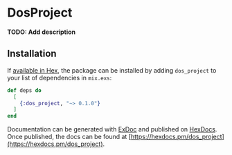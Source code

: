 # DosProject

**TODO: Add description**

## Installation

If [available in Hex](https://hex.pm/docs/publish), the package can be installed
by adding `dos_project` to your list of dependencies in `mix.exs`:

```elixir
def deps do
  [
    {:dos_project, "~> 0.1.0"}
  ]
end
```

Documentation can be generated with [ExDoc](https://github.com/elixir-lang/ex_doc)
and published on [HexDocs](https://hexdocs.pm). Once published, the docs can
be found at [https://hexdocs.pm/dos_project](https://hexdocs.pm/dos_project).

